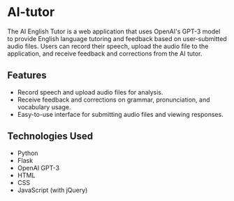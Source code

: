 # AI-tutor
The AI English Tutor is a web application that uses OpenAI's GPT-3 model to provide English language tutoring and feedback based on user-submitted audio files. Users can record their speech, upload the audio file to the application, and receive feedback and corrections from the AI tutor.

## Features

- Record speech and upload audio files for analysis.
- Receive feedback and corrections on grammar, pronunciation, and vocabulary usage.
- Easy-to-use interface for submitting audio files and viewing responses.

## Technologies Used

- Python
- Flask
- OpenAI GPT-3
- HTML
- CSS
- JavaScript (with jQuery)
